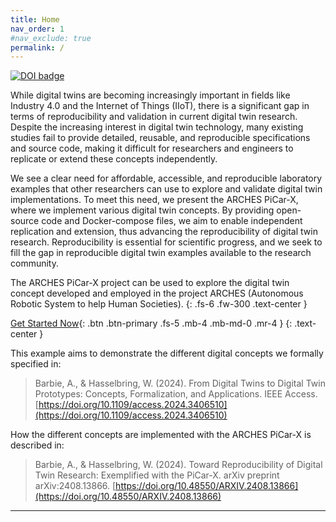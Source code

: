 ```yaml
---
title: Home
nav_order: 1
#nav_exclude: true
permalink: /
---
```


<a style="border-width:0" href="https://doi.org/10.21105/joss.07179">
  <img src="https://joss.theoj.org/papers/10.21105/joss.07179/status.svg" alt="DOI badge" >
</a>

While digital twins are becoming increasingly important in fields like Industry 4.0 and the Internet of Things (IIoT), there is a significant gap in terms of reproducibility and validation in current digital twin research.
Despite the increasing interest in digital twin technology, many existing studies fail to provide detailed, reusable, and reproducible specifications and source code, making it difficult for researchers and engineers to replicate or extend these concepts independently.

We see a clear need for affordable, accessible, and reproducible laboratory examples that other researchers can use to explore and validate digital twin implementations. To meet this need, we present the ARCHES PiCar-X, where we implement various digital twin concepts. By providing open-source code and Docker-compose files, we aim to enable independent replication and extension, thus advancing the reproducibility of digital twin research. Reproducibility is essential for scientific progress, and we seek to fill the gap in reproducible digital twin examples available to the research community.

The ARCHES PiCar-X project can be used to explore the digital twin concept developed and employed in the project ARCHES (Autonomous Robotic System to help Human Societies). 
{: .fs-6 .fw-300 .text-center } 

[Get Started Now](https://cau-se.github.io/ARCHES-PiCar-X/getting_started.html){: .btn .btn-primary .fs-5 .mb-4 .mb-md-0 .mr-4 }
{: .text-center }

This example aims to demonstrate the different digital concepts we formally specified in:

>Barbie, A., & Hasselbring, W. (2024). From Digital Twins to Digital Twin Prototypes: Concepts, Formalization, and Applications. IEEE Access. [https://doi.org/10.1109/access.2024.3406510](https://doi.org/10.1109/access.2024.3406510)

How the different concepts are implemented with the ARCHES PiCar-X is described in:

>Barbie, A., & Hasselbring, W. (2024). Toward Reproducibility of Digital Twin Research: Exemplified with the PiCar-X. arXiv preprint arXiv:2408.13866. [https://doi.org/10.48550/ARXIV.2408.13866](https://doi.org/10.48550/ARXIV.2408.13866)

---
